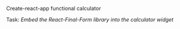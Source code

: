 Create-react-app functional calculator

<label>
Task:
</label>
<i>
Embed the React-Final-Form library into the calculator widget
</i>
